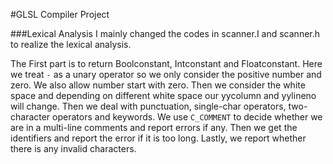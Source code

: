 #GLSL Compiler Project
 
###Lexical Analysis
I mainly changed the codes in scanner.I and scanner.h to realize the lexical analysis.

The First part is to return Boolconstant, Intconstant and Floatconstant. Here we treat `-` as a unary operator so we only consider the positive number and zero. We also allow number start with zero. Then we consider the white space and depending on different white space our yycolumn and yylineno will change. Then we deal with punctuation, single-char operators, two-character operators and keywords. We use `C_COMMENT` to decide whether we are in a multi-line comments and report errors if any. Then we get the identifiers and report the error if it is too long. Lastly, we report whether there is any invalid characters.
